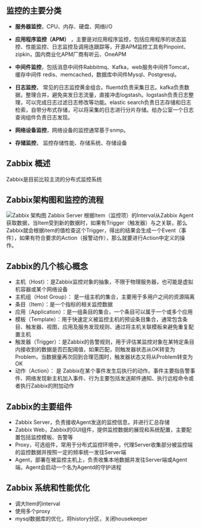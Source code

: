 
## 监控的主要分类
*  **服务器监控**，CPU、内存、硬盘、网络I/O
* **应用程序监控（APM）** ，主要是对应用程序监控，包括应用程序的状态监控、性能监控、日志监控及调用连跟踪等，开源APM监控工具有Pinpoint、zipkin，国内商业化APM厂商有听云、OneAPM

*  **中间件监控**，包括消息中间件Rabbitmq、Kafka，web服务中间件Tomcat， 缓存中间件 redis、memcached，数据库中间件Mysql、Postgresql。
* **日志监控**， 常见的日志监控黄金组合。fluentd负责采集日志。kafka负责数据，整理合并，避免突发日志流量，直接冲击logstash。logstash负责日志整理，可以完成日志过滤日志修改等功能。elastic search负责日志存储和日志检索，自带分布式存储，可以将采集的日志进行分片存储。给办公室一个日志查询组件负责日志发现。
*  **网络设备监控**，网络设备的监控通常基于snmp。
*  **存储监控**， 监控存储性能、存储系统、存储设备


## Zabbix 概述
Zabbix是目前比较主流的分布式监控系统


## Zabbix架构图和监控的流程
![Zabbix 架构图](https://img2018.cnblogs.com/blog/1479216/201809/1479216-20180915151433992-154130577.png)
Zabbix Server 根据Item（监控项）的Interval从Zabbix Agent获取数据，当Item受到新的数据时，如果有Trigger（触发器）与之关联，那么Zabbix就会根据item的值检查这个Trigger，得出的结果会生成一个Event（事件），如果有符合要求的Action（报警动作），那么就要进行Action中定义的操作。

## Zabbix的几个核心概念
* 主机（Host）：是Zabbix监控对象的抽象，不限于物理服务器，也可能是虚拟机容器或某个网络设备
* 主机组（Host Group）： 是一组主机的集合，主要用于多用户之间的资源隔离
* 条目（Item）：是一个指标的相关监控数据
* 应用（Application）：是一组条目的集合，一个条目可以属于一个或多个应用
* 模板（Template）：用于快速定义被监控主机的预设条目集合，通常包含条目、触发器、视图，应用及服务发现规则、通过将主机关联模板来避免重复配置主机
* 触发器（Trigger）：是Zabbix的告警规则，用于评估某监控对象在某特定条目内接收到的数据是否匹配阈值，如果匹配，则触发器状态从OK转变为Problem，当数据量再次回到合理范围时，触发器状态又将从Problem转变为OK
* 动作（Action）： 是
Zabbix在某个事件发生后执行的动作。事件主要指告警事件、网络发现新主机加入事件、行为主要包括发送邮件通知、执行远程命令或者执行Zabbix的附加动作

## Zabbix的主要组件
* Zabbix Server，负责接收Agent发送的监控信息，并进行汇总存储
* Zabbix Web，Zabbix的GUI组件，提供监控数据的展现和系统配置，主要配置包括监控模板、告警等
* Proxy，可选组件，常用于分布式监控环境中，代理Server收集部分被监控端的监控数据并按照一定的频率统一发往Server端
* Agent，部署在被监控主机上，负责收集本地数据并发往Server端或Agent端，Agent会启动一个名为Agentd的守护进程

## Zabbix 系统和性能优化
* 调大Item的interval
* 使用多个proxy
* mysql数据库的优化，将history分区，关闭housekeeper